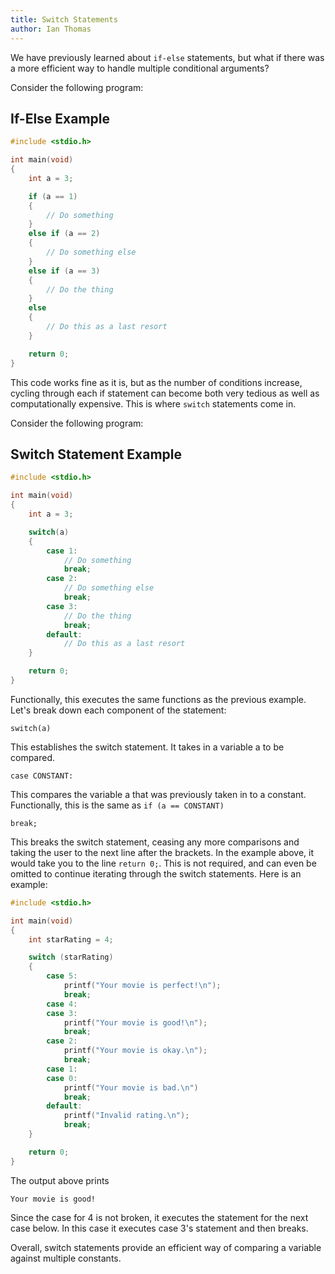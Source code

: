```yaml
---
title: Switch Statements
author: Ian Thomas
---
```


We have previously learned about `if-else` statements, but what if there was a more efficient way to handle multiple conditional arguments? 


Consider the following program:

## If-Else Example

``` c
#include <stdio.h>

int main(void)
{
    int a = 3;

    if (a == 1)
    {
        // Do something
    }
    else if (a == 2)
    {
        // Do something else
    }
    else if (a == 3)
    {
        // Do the thing
    }
    else
    {
        // Do this as a last resort
    }

    return 0;
}
```
This code works fine as it is, but as the number of conditions increase, cycling through each if statement can become both very tedious as well as computationally expensive. This is where `switch` statements come in.

Consider the following program:

## Switch Statement Example

```C
#include <stdio.h>

int main(void)
{
    int a = 3;

    switch(a)
    {
        case 1:
            // Do something
            break;
        case 2:
            // Do something else
            break;
        case 3:
            // Do the thing
            break;
        default:
            // Do this as a last resort
    }

    return 0;
}
```

Functionally, this executes the same functions as the previous example. Let's break down each component of the statement:

`switch(a)`

This establishes the switch statement. It takes in a variable a to be compared. 

`case CONSTANT:`

This compares the variable a that was previously taken in to a constant. Functionally, this is the same as `if (a == CONSTANT)`

`break;`

This breaks the switch statement, ceasing any more comparisons and taking the user to the next line after the brackets. In the example above, it would take you to the line `return 0;`. This is not required, and can even be omitted to continue iterating through the switch statements. Here is an example:

```C
#include <stdio.h>

int main(void)
{
    int starRating = 4;

    switch (starRating)
    {
        case 5:
            printf("Your movie is perfect!\n");
            break;
        case 4:
        case 3:
            printf("Your movie is good!\n");
            break;
        case 2:
            printf("Your movie is okay.\n");
            break;
        case 1:
        case 0:
            printf("Your movie is bad.\n")
            break;
        default:
            printf("Invalid rating.\n");
            break;
    }

    return 0;
}
```

The output above prints 

`Your movie is good!`

Since the case for 4 is not broken, it executes the statement for the next case below. In this case it executes case 3's statement and then breaks. 

Overall, switch statements provide an efficient way of comparing a variable against multiple constants.